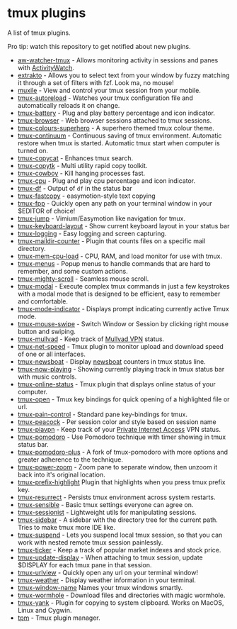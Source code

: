 # tmux plugins

A list of tmux plugins.

Pro tip: watch this repository to get notified about new plugins.

- [aw-watcher-tmux](https://github.com/akohlbecker/aw-watcher-tmux) - Allows monitoring activity in sessions and panes with [ActivityWatch](https://activitywatch.net).
- [extrakto](https://github.com/laktak/extrakto) - Allows you to select text
  from your window by fuzzy matching it through a set of filters with fzf. Look
  ma, no mouse!
- [muxile](https://github.com/bjesus/muxile) - View and control your tmux session from your mobile.
- [tmux-autoreload](https://github.com/b0o/tmux-autoreload) - Watches your tmux configuration file and automatically reloads it on change.
- [tmux-battery](https://github.com/tmux-plugins/tmux-battery) - Plug and play
  battery percentage and icon indicator.
- [tmux-browser](https://github.com/ofirgall/tmux-browser) - Web browser sessions attached to tmux sessions.
- [tmux-colours-superhero](https://github.com/leighmcculloch/tmux-colours-superhero) -
  A superhero themed tmux colour theme.
- [tmux-continuum](https://github.com/tmux-plugins/tmux-continuum) - Continuous
  saving of tmux environment. Automatic restore when tmux is started. Automatic
  tmux start when computer is turned on.
- [tmux-copycat](https://github.com/tmux-plugins/tmux-copycat) - Enhances tmux
  search.
- [tmux-copytk](https://github.com/crispy1989/tmux-copy-toolkit) - Multi
  utility rapid copy toolkit.
- [tmux-cowboy](https://github.com/tmux-plugins/tmux-cowboy) - Kill hanging
  processes fast.
- [tmux-cpu](https://github.com/tmux-plugins/tmux-cpu) - Plug and play cpu
  percentage and icon indicator.
- [tmux-df](https://github.com/tassaron/tmux-df) - Output of `df` in the status bar
- [tmux-fastcopy](https://github.com/abhinav/tmux-fastcopy) - easymotion-style text copying
- [tmux-fpp](https://github.com/tmux-plugins/tmux-fpp) - Quickly open any path
  on your terminal window in your $EDITOR of choice!
- [tmux-jump](https://github.com/schasse/tmux-jump) - Vimium/Easymotion like
  navigation for tmux.
- [tmux-keyboard-layout](https://github.com/imomaliev/tmux-keyboard-layout) - Show current keyboard layout in your status bar
- [tmux-logging](https://github.com/tmux-plugins/tmux-logging) - Easy logging
  and screen capturing.
- [tmux-maildir-counter](https://github.com/tmux-plugins/tmux-maildir-counter) -
  Plugin that counts files on a specific mail directory.
- [tmux-mem-cpu-load](https://github.com/thewtex/tmux-mem-cpu-load) - CPU, RAM,
  and load monitor for use with tmux.
- [tmux-menus](https://github.com/jaclu/tmux-menus) - Popup menus to handle commands that are hard to remember, and some custom actions.
- [tmux-mighty-scroll](https://github.com/noscript/tmux-mighty-scroll) - Seamless mouse scroll.
- [tmux-modal](https://github.com/whame/tmux-modal) - Execute complex tmux
  commands in just a few keystrokes with a modal mode that is designed to be
  efficient, easy to remember and comfortable.
- [tmux-mode-indicator](https://github.com/MunifTanjim/tmux-mode-indicator) - Displays prompt indicating currently active Tmux mode.
- [tmux-mouse-swipe](https://github.com/jaclu/tmux-mouse-swipe) - Switch Window or Session by clicking right mouse button and swiping.
- [tmux-mullvad](https://github.com/jaclu/tmux-mullvad) - Keep track of [Mullvad VPN](https://mullvad.net/) status.
- [tmux-net-speed](https://github.com/tmux-plugins/tmux-net-speed) - Tmux
  plugin to monitor upload and download speed of one or all interfaces.
- [tmux-newsboat](https://github.com/tmux-plugins/tmux-newsboat) - Display
  [newsboat](https://newsboat.org) counters in tmux status line.
- [tmux-now-playing](https://github.com/spywhere/tmux-now-playing) -
  Showing currently playing track in tmux status bar with music controls.
- [tmux-online-status](https://github.com/tmux-plugins/tmux-online-status) -
  Tmux plugin that displays online status of your computer.
- [tmux-open](https://github.com/tmux-plugins/tmux-open) - Tmux key bindings
  for quick opening of a highlighted file or url.
- [tmux-pain-control](https://github.com/tmux-plugins/tmux-pain-control) -
  Standard pane key-bindings for tmux.
- [tmux-peacock](https://github.com/imomaliev/tmux-peacock) - Per session color and style based on session name
- [tmux-piavpn](https://github.com/Brutuski/tmux-piavpn) - Keep track of your
  [Private Internet Access](https://www.privateinternetaccess.com/) VPN status.
- [tmux-pomodoro](https://github.com/swaroopch/tmux-pomodoro) - Use Pomodoro
  technique with timer showing in tmux status bar.
- [tmux-pomodoro-plus](https://github.com/olimorris/tmux-pomodoro-plus) - A fork of tmux-pomodoro with more options and greater adherence to the technique.
- [tmux-power-zoom](https://github.com/jaclu/tmux-power-zoom) - Zoom pane to separate window, then unzoom it back into it's original location.
- [tmux-prefix-highlight](https://github.com/tmux-plugins/tmux-prefix-highlight)
  Plugin that highlights when you press tmux prefix key.
- [tmux-resurrect](https://github.com/tmux-plugins/tmux-resurrect) - Persists
  tmux environment across system restarts.
- [tmux-sensible](https://github.com/tmux-plugins/tmux-sensible) - Basic tmux
  settings everyone can agree on.
- [tmux-sessionist](https://github.com/tmux-plugins/tmux-sessionist) -
  Lightweight utils for manipulating sessions.
- [tmux-sidebar](https://github.com/tmux-plugins/tmux-sidebar) - A sidebar with
  the directory tree for the current path. Tries to make tmux more IDE like.
- [tmux-suspend](https://github.com/MunifTanjim/tmux-suspend) - Lets you suspend local tmux session, so that you can work with nested remote tmux session painlessly.
- [tmux-ticker](https://github.com/Brutuski/tmux-ticker) - Keep a track of popular market indexes and stock price.
- [tmux-update-display](https://github.com/lljbash/tmux-update-display) - When
  attaching to tmux session, update $DISPLAY for each tmux pane in that session.
- [tmux-urlview](https://github.com/tmux-plugins/tmux-urlview) - Quickly open
  any url on your terminal window!
- [tmux-weather](https://github.com/aaronpowell/tmux-weather) - Display weather
  information in your terminal.
- [tmux-window-name](https://github.com/ofirgall/tmux-window-name) Names your tmux windows smartly.
- [tmux-wormhole](https://github.com/gcla/tmux-wormhole) - Download files and directories with magic wormhole.
- [tmux-yank](https://github.com/tmux-plugins/tmux-yank) - Plugin for copying
  to system clipboard. Works on MacOS, Linux and Cygwin.
- [tpm](https://github.com/tmux-plugins/tpm) - Tmux plugin manager.
